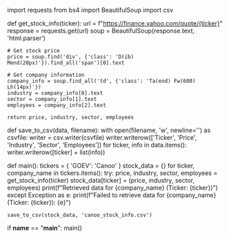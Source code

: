 import requests
from bs4 import BeautifulSoup
import csv

def get_stock_info(ticker):
    url = f"https://finance.yahoo.com/quote/{ticker}"
    response = requests.get(url)
    soup = BeautifulSoup(response.text, 'html.parser')

    # Get stock price
    price = soup.find('div', {'class': 'D(ib) Mend(20px)'}).find_all('span')[0].text

    # Get company information
    company_info = soup.find_all('td', {'class': 'Ta(end) Fw(600) Lh(14px)'})
    industry = company_info[0].text
    sector = company_info[1].text
    employees = company_info[2].text

    return price, industry, sector, employees

def save_to_csv(data, filename):
    with open(filename, 'w', newline='') as csvfile:
        writer = csv.writer(csvfile)
        writer.writerow(['Ticker', 'Price', 'Industry', 'Sector', 'Employees'])
        for ticker, info in data.items():
            writer.writerow([ticker] + list(info))

def main():
    tickers = {
        'GOEV': 'Canoo'
    }
    stock_data = {}
    for ticker, company_name in tickers.items():
        try:
            price, industry, sector, employees = get_stock_info(ticker)
            stock_data[ticker] = (price, industry, sector, employees)
            print(f"Retrieved data for {company_name} (Ticker: {ticker})")
        except Exception as e:
            print(f"Failed to retrieve data for {company_name} (Ticker: {ticker}): {e}")

    save_to_csv(stock_data, 'canoo_stock_info.csv')


if __name__ == "__main__":
    main()

